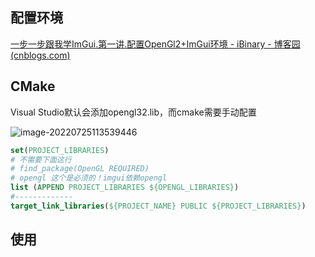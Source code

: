 ## 配置环境

[一步一步跟我学ImGui.第一讲.配置OpenGl2+ImGui环境 - iBinary - 博客园 (cnblogs.com)](https://www.cnblogs.com/iBinary/p/10888911.html)

## CMake

Visual Studio默认会添加opengl32.lib，而cmake需要手动配置

![image-20220725113539446](https://cdn.jsdelivr.net/gh/YuzikiRain/ImageBed/img/image-20220725113539446.png)

``` cmake
set(PROJECT_LIBRARIES)
# 不需要下面这行
# find_package(OpenGL REQUIRED)
# opengl 这个是必须的！imgui依赖opengl
list (APPEND PROJECT_LIBRARIES ${OPENGL_LIBRARIES})
#-------------
target_link_libraries(${PROJECT_NAME} PUBLIC ${PROJECT_LIBRARIES})
```

## 使用


